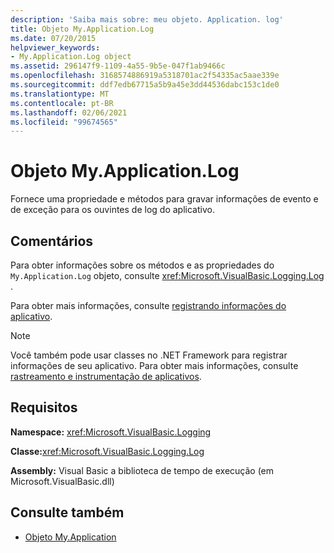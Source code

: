 ```yaml
---
description: 'Saiba mais sobre: meu objeto. Application. log'
title: Objeto My.Application.Log
ms.date: 07/20/2015
helpviewer_keywords:
- My.Application.Log object
ms.assetid: 296147f9-1109-4a55-9b5e-047f1ab9466c
ms.openlocfilehash: 3168574886919a5318701ac2f54335ac5aae339e
ms.sourcegitcommit: ddf7edb67715a5b9a45e3dd44536dabc153c1de0
ms.translationtype: MT
ms.contentlocale: pt-BR
ms.lasthandoff: 02/06/2021
ms.locfileid: "99674565"
---
```

# <a name="myapplicationlog-object"></a>Objeto My.Application.Log

Fornece uma propriedade e métodos para gravar informações de evento e de exceção para os ouvintes de log do aplicativo.  
  
## <a name="remarks"></a>Comentários  

 Para obter informações sobre os métodos e as propriedades do `My.Application.Log` objeto, consulte <xref:Microsoft.VisualBasic.Logging.Log> .  
  
 Para obter mais informações, consulte [registrando informações do aplicativo](../../developing-apps/programming/log-info/index.md).  
  
> [!NOTE]
> Você também pode usar classes no .NET Framework para registrar informações de seu aplicativo. Para obter mais informações, consulte [rastreamento e instrumentação de aplicativos](../../../framework/debug-trace-profile/tracing-and-instrumenting-applications.md).  
  
## <a name="requirements"></a>Requisitos  

 **Namespace:** <xref:Microsoft.VisualBasic.Logging>  
  
 **Classe:**<xref:Microsoft.VisualBasic.Logging.Log>  
  
 **Assembly:** Visual Basic a biblioteca de tempo de execução (em Microsoft.VisualBasic.dll)  
  
## <a name="see-also"></a>Consulte também

- [Objeto My.Application](my-application-object.md)
